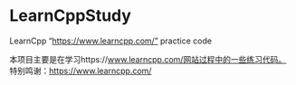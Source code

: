 # LearnCppStudy
LearnCpp “https://www.learncpp.com/” practice code

本项目主要是在学习https://www.learncpp.com/网站过程中的一些练习代码。
特别鸣谢：https://www.learncpp.com/
